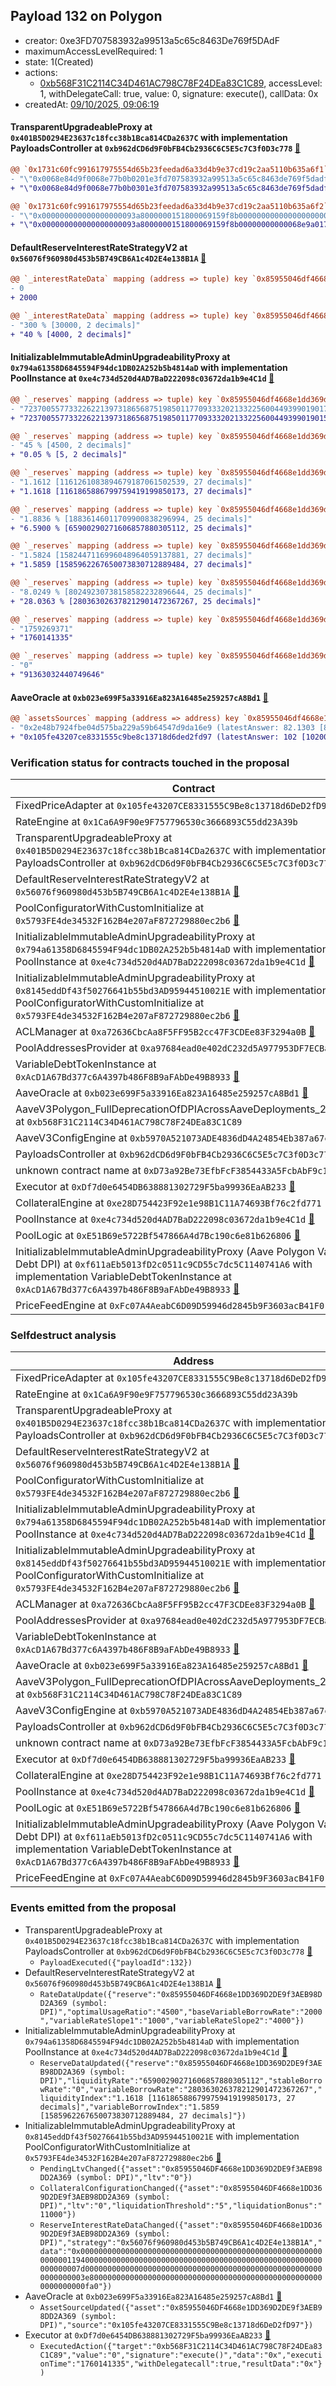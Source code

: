 ## Payload 132 on Polygon

- creator: 0xe3FD707583932a99513a5c65c8463De769f5DAdF
- maximumAccessLevelRequired: 1
- state: 1(Created)
- actions:
  - [0xb568F31C2114C34D461AC798C78F24DEa83C1C89](https://polygonscan.com/address/0xb568F31C2114C34D461AC798C78F24DEa83C1C89), accessLevel: 1, withDelegateCall: true, value: 0, signature: execute(), callData: 0x
- createdAt: [09/10/2025, 09:06:19](https://polygonscan.com/tx/0x3ac397ebc48904f08d070dd0a52ec60f88ee6fb977b0fcf6a65a00722f18508e)

#### TransparentUpgradeableProxy at `0x401B5D0294E23637c18fcc38b1Bca814CDa2637C` with implementation PayloadsController at `0xb962dCD6d9F0bFB4Cb2936C6C5E5c7C3f0D3c778` [:ghost:](https://github.com/bgd-labs/aave-address-book  "GovernanceV3Polygon.PAYLOADS_CONTROLLER")

```diff
@@ `0x1731c60fc991617975554d65b23feedad6a33d4b9e37cd19c2aa5110b635a6f1` raw  @@
- "\"0x0068e84d9f0068e77b0b0201e3fd707583932a99513a5c65c8463de769f5dadf\""
+ "\"0x0068e84d9f0068e77b0b0301e3fd707583932a99513a5c65c8463de769f5dadf\""

@@ `0x1731c60fc991617975554d65b23feedad6a33d4b9e37cd19c2aa5110b635a6f2` raw  @@
- "\"0x000000000000000000093a8000000151800069159f8b00000000000000000000\""
+ "\"0x000000000000000000093a8000000151800069159f8b00000000000068e9a017\""

```
#### DefaultReserveInterestRateStrategyV2 at `0x56076f960980d453b5B749CB6A1c4D2E4e138B1A` [:ghost:](https://github.com/bgd-labs/aave-address-book  "AaveV3Polygon.ASSETS.DAI.INTEREST_RATE_STRATEGY")

```diff
@@ `_interestRateData` mapping (address => tuple) key `0x85955046df4668e1dd369d2de9f3aeb98dd2a369`.baseVariableBorrowRate @@
- 0
+ 2000

@@ `_interestRateData` mapping (address => tuple) key `0x85955046df4668e1dd369d2de9f3aeb98dd2a369`.variableRateSlope2 @@
- "300 % [30000, 2 decimals]"
+ "40 % [4000, 2 decimals]"

```
#### InitializableImmutableAdminUpgradeabilityProxy at `0x794a61358D6845594F94dc1DB02A252b5b4814aD` with implementation PoolInstance at `0xe4c734d520d4AD7BaD222098c03672da1b9e4C1d` [:ghost:](https://github.com/bgd-labs/aave-address-book  "AaveV3Polygon.POOL")

```diff
@@ `_reserves` mapping (address => tuple) key `0x85955046df4668e1dd369d2de9f3aeb98dd2a369`.configuration.data @@
- "7237005577332262213973186568751985011770933320213322560044939901901798113280"
+ "7237005577332262213973186568751985011770933320213322560044939901901503528960"

@@ `_reserves` mapping (address => tuple) key `0x85955046df4668e1dd369d2de9f3aeb98dd2a369`.configuration.liquidationThreshold @@
- "45 % [4500, 2 decimals]"
+ "0.05 % [5, 2 decimals]"

@@ `_reserves` mapping (address => tuple) key `0x85955046df4668e1dd369d2de9f3aeb98dd2a369`.liquidityIndex @@
- "1.1612 [1161261083894679187061502539, 27 decimals]"
+ "1.1618 [1161865886799759419199850173, 27 decimals]"

@@ `_reserves` mapping (address => tuple) key `0x85955046df4668e1dd369d2de9f3aeb98dd2a369`.currentLiquidityRate @@
- "1.8836 % [18836146011709900838296994, 25 decimals]"
+ "6.5900 % [65900290271606857880305112, 25 decimals]"

@@ `_reserves` mapping (address => tuple) key `0x85955046df4668e1dd369d2de9f3aeb98dd2a369`.variableBorrowIndex @@
- "1.5824 [1582447116996048964059137881, 27 decimals]"
+ "1.5859 [1585962267650073830712889484, 27 decimals]"

@@ `_reserves` mapping (address => tuple) key `0x85955046df4668e1dd369d2de9f3aeb98dd2a369`.currentVariableBorrowRate @@
- "8.0249 % [80249230738158582232896644, 25 decimals]"
+ "28.0363 % [280363026378212901472367267, 25 decimals]"

@@ `_reserves` mapping (address => tuple) key `0x85955046df4668e1dd369d2de9f3aeb98dd2a369`.lastUpdateTimestamp @@
- "1759269371"
+ "1760141335"

@@ `_reserves` mapping (address => tuple) key `0x85955046df4668e1dd369d2de9f3aeb98dd2a369`.accruedToTreasury @@
- "0"
+ "91363032440749646"

```
#### AaveOracle at `0xb023e699F5a33916Ea823A16485e259257cA8Bd1` [:ghost:](https://github.com/bgd-labs/aave-address-book  "AaveV3Polygon.ORACLE")

```diff
@@ `assetsSources` mapping (address => address) key `0x85955046df4668e1dd369d2de9f3aeb98dd2a369` @@
- "0x2e48b7924fbe04d575ba229a59b64547d9da16e9 (latestAnswer: 82.1303 [8213031776, 8 decimals], description: DPI / USD)"
+ "0x105fe43207ce8331555c9be8c13718d6ded2fd97 (latestAnswer: 102 [10200000000, 8 decimals], description: Fixed DPI/USD)"

```
### Verification status for contracts touched in the proposal

| Contract | Status |
|---------|------------|
| FixedPriceAdapter at `0x105fe43207CE8331555C9Be8c13718d6DeD2fD97` | Contract |
| RateEngine at `0x1Ca6A9F90e9F757796530c3666893C55dd23A39b` | Contract |
| TransparentUpgradeableProxy at `0x401B5D0294E23637c18fcc38b1Bca814CDa2637C` with implementation PayloadsController at `0xb962dCD6d9F0bFB4Cb2936C6C5E5c7C3f0D3c778` [:ghost:](https://github.com/bgd-labs/aave-address-book  "GovernanceV3Polygon.PAYLOADS_CONTROLLER") | Contract |
| DefaultReserveInterestRateStrategyV2 at `0x56076f960980d453b5B749CB6A1c4D2E4e138B1A` [:ghost:](https://github.com/bgd-labs/aave-address-book  "AaveV3Polygon.ASSETS.DAI.INTEREST_RATE_STRATEGY") | Contract |
| PoolConfiguratorWithCustomInitialize at `0x5793FE4de34532F162B4e207aF872729880ec2b6` [:ghost:](https://github.com/bgd-labs/aave-address-book  "AaveV3Polygon.POOL_CONFIGURATOR_IMPL") | Contract |
| InitializableImmutableAdminUpgradeabilityProxy at `0x794a61358D6845594F94dc1DB02A252b5b4814aD` with implementation PoolInstance at `0xe4c734d520d4AD7BaD222098c03672da1b9e4C1d` [:ghost:](https://github.com/bgd-labs/aave-address-book  "AaveV3Polygon.POOL") | Contract |
| InitializableImmutableAdminUpgradeabilityProxy at `0x8145eddDf43f50276641b55bd3AD95944510021E` with implementation PoolConfiguratorWithCustomInitialize at `0x5793FE4de34532F162B4e207aF872729880ec2b6` [:ghost:](https://github.com/bgd-labs/aave-address-book  "AaveV3Polygon.POOL_CONFIGURATOR") | Contract |
| ACLManager at `0xa72636CbcAa8F5FF95B2cc47F3CDEe83F3294a0B` [:ghost:](https://github.com/bgd-labs/aave-address-book  "AaveV3Polygon.ACL_MANAGER") | Contract |
| PoolAddressesProvider at `0xa97684ead0e402dC232d5A977953DF7ECBaB3CDb` [:ghost:](https://github.com/bgd-labs/aave-address-book  "AaveV3Polygon.POOL_ADDRESSES_PROVIDER") | Contract |
| VariableDebtTokenInstance at `0xAcD1A67Bd377c6A4397b486F8B9aFAbDe49B8933` [:ghost:](https://github.com/bgd-labs/aave-address-book  "AaveV3Polygon.DEFAULT_VARIABLE_DEBT_TOKEN_IMPL") | Contract |
| AaveOracle at `0xb023e699F5a33916Ea823A16485e259257cA8Bd1` [:ghost:](https://github.com/bgd-labs/aave-address-book  "AaveV3Polygon.ORACLE") | Contract |
| AaveV3Polygon_FullDeprecationOfDPIAcrossAaveDeployments_20251008 at `0xb568F31C2114C34D461AC798C78F24DEa83C1C89` | Contract |
| AaveV3ConfigEngine at `0xb5970A521073ADE4836dD4A24854Eb387a67c5C8` [:ghost:](https://github.com/bgd-labs/aave-address-book  "AaveV3Polygon.CONFIG_ENGINE") | Contract |
| PayloadsController at `0xb962dCD6d9F0bFB4Cb2936C6C5E5c7C3f0D3c778` | Contract |
| unknown contract name at `0xD73a92Be73EfbFcF3854433A5FcbAbF9c1316073` | EOA |
| Executor at `0xDf7d0e6454DB638881302729F5ba99936EaAB233` [:ghost:](https://github.com/bgd-labs/aave-address-book  "AaveV2Polygon.POOL_ADMIN") | Contract |
| CollateralEngine at `0xe28D754423F92e1e98B1C11A74693Bf76c2fd771` | Contract |
| PoolInstance at `0xe4c734d520d4AD7BaD222098c03672da1b9e4C1d` [:ghost:](https://github.com/bgd-labs/aave-address-book  "AaveV3Polygon.POOL_IMPL") | Contract |
| PoolLogic at `0xE51B69e5722Bf547866A4d7Bc190c6e81b626806` [:ghost:](https://github.com/bgd-labs/aave-address-book  "AaveV3Polygon.EXTERNAL_LIBRARIES.POOL_LOGIC") | Contract |
| InitializableImmutableAdminUpgradeabilityProxy (Aave Polygon Variable Debt DPI) at `0xf611aEb5013fD2c0511c9CD55c7dc5C1140741A6` with implementation VariableDebtTokenInstance at `0xAcD1A67Bd377c6A4397b486F8B9aFAbDe49B8933` [:ghost:](https://github.com/bgd-labs/aave-address-book  "AaveV3Polygon.ASSETS.DPI.V_TOKEN") | Contract |
| PriceFeedEngine at `0xFc07A4AeabC6D09D59946d2845b9F3603acB41F0` | Contract |

### Selfdestruct analysis

| Address | Result |
|---------|------------|
| FixedPriceAdapter at `0x105fe43207CE8331555C9Be8c13718d6DeD2fD97` | Safe |
| RateEngine at `0x1Ca6A9F90e9F757796530c3666893C55dd23A39b` | Safe |
| TransparentUpgradeableProxy at `0x401B5D0294E23637c18fcc38b1Bca814CDa2637C` with implementation PayloadsController at `0xb962dCD6d9F0bFB4Cb2936C6C5E5c7C3f0D3c778` [:ghost:](https://github.com/bgd-labs/aave-address-book  "GovernanceV3Polygon.PAYLOADS_CONTROLLER") | DelegateCall |
| DefaultReserveInterestRateStrategyV2 at `0x56076f960980d453b5B749CB6A1c4D2E4e138B1A` [:ghost:](https://github.com/bgd-labs/aave-address-book  "AaveV3Polygon.ASSETS.DAI.INTEREST_RATE_STRATEGY") | Safe |
| PoolConfiguratorWithCustomInitialize at `0x5793FE4de34532F162B4e207aF872729880ec2b6` [:ghost:](https://github.com/bgd-labs/aave-address-book  "AaveV3Polygon.POOL_CONFIGURATOR_IMPL") | DelegateCall |
| InitializableImmutableAdminUpgradeabilityProxy at `0x794a61358D6845594F94dc1DB02A252b5b4814aD` with implementation PoolInstance at `0xe4c734d520d4AD7BaD222098c03672da1b9e4C1d` [:ghost:](https://github.com/bgd-labs/aave-address-book  "AaveV3Polygon.POOL") | DelegateCall |
| InitializableImmutableAdminUpgradeabilityProxy at `0x8145eddDf43f50276641b55bd3AD95944510021E` with implementation PoolConfiguratorWithCustomInitialize at `0x5793FE4de34532F162B4e207aF872729880ec2b6` [:ghost:](https://github.com/bgd-labs/aave-address-book  "AaveV3Polygon.POOL_CONFIGURATOR") | DelegateCall |
| ACLManager at `0xa72636CbcAa8F5FF95B2cc47F3CDEe83F3294a0B` [:ghost:](https://github.com/bgd-labs/aave-address-book  "AaveV3Polygon.ACL_MANAGER") | Safe |
| PoolAddressesProvider at `0xa97684ead0e402dC232d5A977953DF7ECBaB3CDb` [:ghost:](https://github.com/bgd-labs/aave-address-book  "AaveV3Polygon.POOL_ADDRESSES_PROVIDER") | DelegateCall |
| VariableDebtTokenInstance at `0xAcD1A67Bd377c6A4397b486F8B9aFAbDe49B8933` [:ghost:](https://github.com/bgd-labs/aave-address-book  "AaveV3Polygon.DEFAULT_VARIABLE_DEBT_TOKEN_IMPL") | Safe |
| AaveOracle at `0xb023e699F5a33916Ea823A16485e259257cA8Bd1` [:ghost:](https://github.com/bgd-labs/aave-address-book  "AaveV3Polygon.ORACLE") | Safe |
| AaveV3Polygon_FullDeprecationOfDPIAcrossAaveDeployments_20251008 at `0xb568F31C2114C34D461AC798C78F24DEa83C1C89` | DelegateCall |
| AaveV3ConfigEngine at `0xb5970A521073ADE4836dD4A24854Eb387a67c5C8` [:ghost:](https://github.com/bgd-labs/aave-address-book  "AaveV3Polygon.CONFIG_ENGINE") | DelegateCall |
| PayloadsController at `0xb962dCD6d9F0bFB4Cb2936C6C5E5c7C3f0D3c778` | Safe |
| unknown contract name at `0xD73a92Be73EfbFcF3854433A5FcbAbF9c1316073` | EOA |
| Executor at `0xDf7d0e6454DB638881302729F5ba99936EaAB233` [:ghost:](https://github.com/bgd-labs/aave-address-book  "AaveV2Polygon.POOL_ADMIN") | DelegateCall |
| CollateralEngine at `0xe28D754423F92e1e98B1C11A74693Bf76c2fd771` | Safe |
| PoolInstance at `0xe4c734d520d4AD7BaD222098c03672da1b9e4C1d` [:ghost:](https://github.com/bgd-labs/aave-address-book  "AaveV3Polygon.POOL_IMPL") | DelegateCall |
| PoolLogic at `0xE51B69e5722Bf547866A4d7Bc190c6e81b626806` [:ghost:](https://github.com/bgd-labs/aave-address-book  "AaveV3Polygon.EXTERNAL_LIBRARIES.POOL_LOGIC") | Safe |
| InitializableImmutableAdminUpgradeabilityProxy (Aave Polygon Variable Debt DPI) at `0xf611aEb5013fD2c0511c9CD55c7dc5C1140741A6` with implementation VariableDebtTokenInstance at `0xAcD1A67Bd377c6A4397b486F8B9aFAbDe49B8933` [:ghost:](https://github.com/bgd-labs/aave-address-book  "AaveV3Polygon.ASSETS.DPI.V_TOKEN") | DelegateCall |
| PriceFeedEngine at `0xFc07A4AeabC6D09D59946d2845b9F3603acB41F0` | Safe |

### Events emitted from the proposal

- TransparentUpgradeableProxy at `0x401B5D0294E23637c18fcc38b1Bca814CDa2637C` with implementation PayloadsController at `0xb962dCD6d9F0bFB4Cb2936C6C5E5c7C3f0D3c778` [:ghost:](https://github.com/bgd-labs/aave-address-book  "GovernanceV3Polygon.PAYLOADS_CONTROLLER")
  - `PayloadExecuted({"payloadId":132})`
- DefaultReserveInterestRateStrategyV2 at `0x56076f960980d453b5B749CB6A1c4D2E4e138B1A` [:ghost:](https://github.com/bgd-labs/aave-address-book  "AaveV3Polygon.ASSETS.DAI.INTEREST_RATE_STRATEGY")
  - `RateDataUpdate({"reserve":"0x85955046DF4668e1DD369D2DE9f3AEB98DD2A369 (symbol: DPI)","optimalUsageRatio":"4500","baseVariableBorrowRate":"2000","variableRateSlope1":"1000","variableRateSlope2":"4000"})`
- InitializableImmutableAdminUpgradeabilityProxy at `0x794a61358D6845594F94dc1DB02A252b5b4814aD` with implementation PoolInstance at `0xe4c734d520d4AD7BaD222098c03672da1b9e4C1d` [:ghost:](https://github.com/bgd-labs/aave-address-book  "AaveV3Polygon.POOL")
  - `ReserveDataUpdated({"reserve":"0x85955046DF4668e1DD369D2DE9f3AEB98DD2A369 (symbol: DPI)","liquidityRate":"65900290271606857880305112","stableBorrowRate":"0","variableBorrowRate":"280363026378212901472367267","liquidityIndex":"1.1618 [1161865886799759419199850173, 27 decimals]","variableBorrowIndex":"1.5859 [1585962267650073830712889484, 27 decimals]"})`
- InitializableImmutableAdminUpgradeabilityProxy at `0x8145eddDf43f50276641b55bd3AD95944510021E` with implementation PoolConfiguratorWithCustomInitialize at `0x5793FE4de34532F162B4e207aF872729880ec2b6` [:ghost:](https://github.com/bgd-labs/aave-address-book  "AaveV3Polygon.POOL_CONFIGURATOR")
  - `PendingLtvChanged({"asset":"0x85955046DF4668e1DD369D2DE9f3AEB98DD2A369 (symbol: DPI)","ltv":"0"})`
  - `CollateralConfigurationChanged({"asset":"0x85955046DF4668e1DD369D2DE9f3AEB98DD2A369 (symbol: DPI)","ltv":"0","liquidationThreshold":"5","liquidationBonus":"11000"})`
  - `ReserveInterestRateDataChanged({"asset":"0x85955046DF4668e1DD369D2DE9f3AEB98DD2A369 (symbol: DPI)","strategy":"0x56076f960980d453b5B749CB6A1c4D2E4e138B1A","data":"0x000000000000000000000000000000000000000000000000000000000000119400000000000000000000000000000000000000000000000000000000000007d000000000000000000000000000000000000000000000000000000000000003e80000000000000000000000000000000000000000000000000000000000000fa0"})`
- AaveOracle at `0xb023e699F5a33916Ea823A16485e259257cA8Bd1` [:ghost:](https://github.com/bgd-labs/aave-address-book  "AaveV3Polygon.ORACLE")
  - `AssetSourceUpdated({"asset":"0x85955046DF4668e1DD369D2DE9f3AEB98DD2A369 (symbol: DPI)","source":"0x105fe43207CE8331555C9Be8c13718d6DeD2fD97"})`
- Executor at `0xDf7d0e6454DB638881302729F5ba99936EaAB233` [:ghost:](https://github.com/bgd-labs/aave-address-book  "AaveV2Polygon.POOL_ADMIN")
  - `ExecutedAction({"target":"0xb568F31C2114C34D461AC798C78F24DEa83C1C89","value":"0","signature":"execute()","data":"0x","executionTime":"1760141335","withDelegatecall":true,"resultData":"0x"})`
